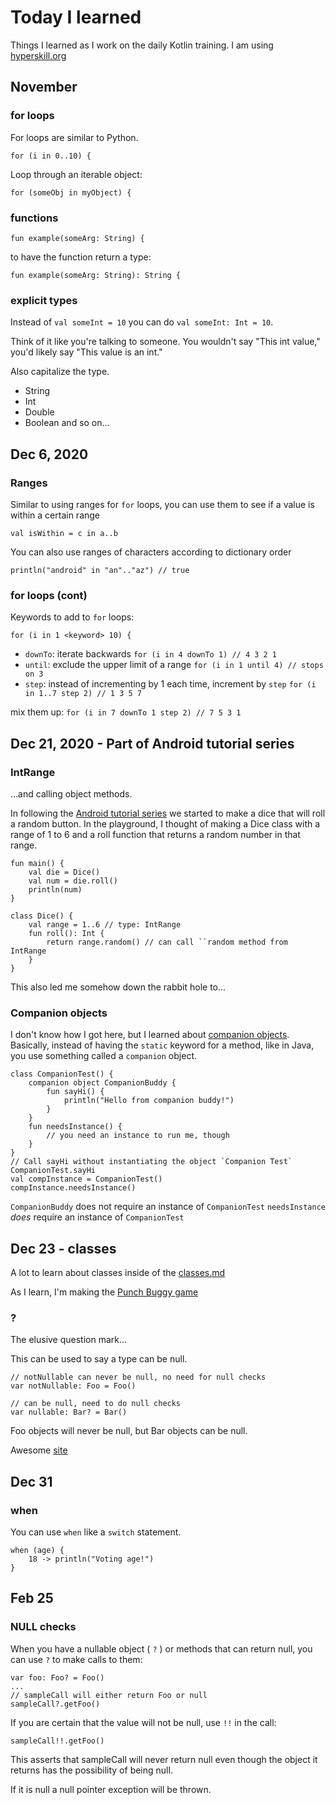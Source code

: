 # Today I learned

Things I learned as I work on the daily Kotlin training.
I am using [hyperskill.org](https://hyperskill.org/curriculum)

## November

### for loops

For loops are similar to Python.
```
for (i in 0..10) {
```

Loop through an iterable object:
```
for (someObj in myObject) {
```

### functions

```
fun example(someArg: String) {
```

to have the function return a type:

```
fun example(someArg: String): String {
```

### explicit types

Instead of `val someInt = 10` you can do `val someInt: Int = 10`.

Think of it like you're talking to someone. You wouldn't say
"This int value," you'd likely say "This value is an int."

Also capitalize the type.
* String
* Int
* Double
* Boolean
and so on...

## Dec 6, 2020

### Ranges

Similar to using ranges for `for` loops, you can use them
to see if a value is within a certain range
```
val isWithin = c in a..b
```

You can also use ranges of characters according to dictionary order
```
println("android" in "an".."az") // true
```

### for loops (cont)

Keywords to add to `for` loops:

```
for (i in 1 <keyword> 10) {
```

* `downTo`: iterate backwards
    `for (i in 4 downTo 1) // 4 3 2 1`
* `until`: exclude the upper limit of a range 
    `for (i in 1 until 4) // stops on 3`
* `step`: instead of incrementing by 1 each time, increment by `step`
    `for (i in 1..7 step 2) // 1 3 5 7`

mix them up: `for (i in 7 downTo 1 step 2) // 7 5 3 1`

## Dec 21, 2020 - Part of Android tutorial series

### IntRange 

...and calling object methods.

In following the [Android tutorial series](https://developer.android.com/courses) we started
to make a dice that will roll a random button. In the playground, I thought of making a 
Dice class with a range of 1 to 6 and a roll function that returns a random number in that range.

```
fun main() {
    val die = Dice()
    val num = die.roll()
    println(num)
}

class Dice() {
    val range = 1..6 // type: IntRange
    fun roll(): Int {
        return range.random() // can call ``random method from IntRange
    }
}
```

This also led me somehow down the rabbit hole to...

### Companion objects

I don't know how I got here, but I learned about [companion objects](https://blog.mindorks.com/companion-object-in-kotlin).
Basically, instead of having the `static` keyword for a method, like in Java, you use
something called a `companion` object.

```
class CompanionTest() {
    companion object CompanionBuddy {
        fun sayHi() {
            println("Hello from companion buddy!")
        }
    }
    fun needsInstance() {
        // you need an instance to run me, though
    }
}
// Call sayHi without instantiating the object `Companion Test`
CompanionTest.sayHi
val compInstance = CompanionTest()
compInstance.needsInstance() 
```

`CompanionBuddy` does not require an instance of `CompanionTest`
`needsInstance` *does* require an instance of `CompanionTest`

## Dec 23 - classes

A lot to learn about classes inside of the [classes.md](classes.md)

As I learn, I'm making the [Punch Buggy game](https://github.com/csisl/PunchBuggy-Kotlin)

### ? 

The elusive question mark...  

This can be used to say a type can be null.

```
// notNullable can never be null, no need for null checks
var notNullable: Foo = Foo()

// can be null, need to do null checks
var nullable: Bar? = Bar()
```

Foo objects will never be null, but Bar objects can be null. 

Awesome [site](https://agrawalsuneet.github.io/blogs/safe-calls-vs-null-checks-in-kotlin/)

## Dec 31 

### when 

You can use `when` like a `switch` statement.

```
when (age) {
    18 -> println("Voting age!")
}
```

## Feb 25

### NULL checks

When you have a nullable object ( `?` ) or methods that can
return null, you can use `?` to make calls to them:

```
var foo: Foo? = Foo()
...
// sampleCall will either return Foo or null
sampleCall?.getFoo()
```

If you are certain that the value will not be null, use `!!`
in the call:

```
sampleCall!!.getFoo()
```

This asserts that sampleCall will never return null even though
the object it returns has the possibility of being null. 

If it is null a null pointer exception will be thrown.

